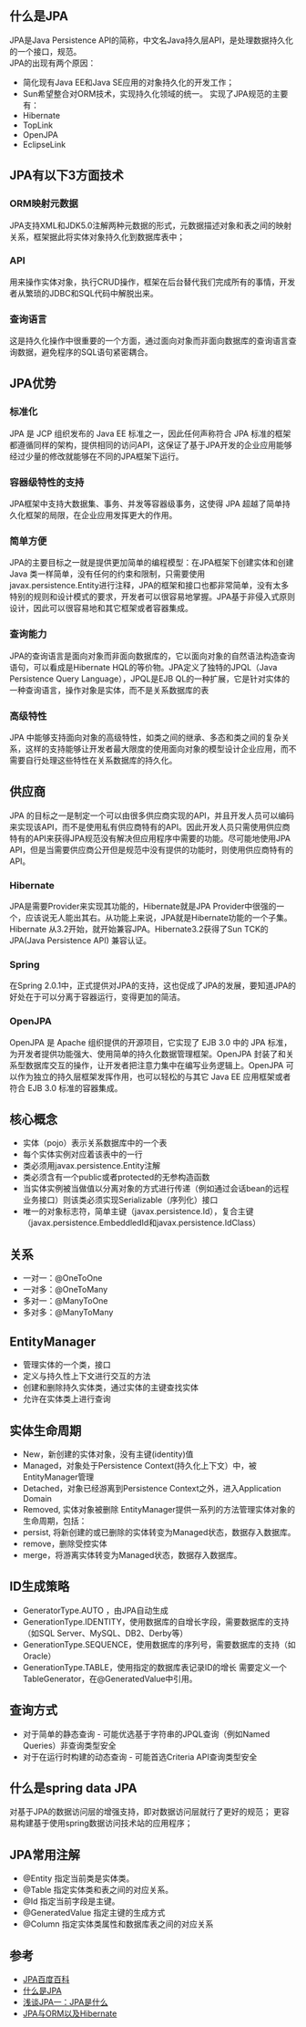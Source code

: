 ## 什么是JPA
JPA是Java Persistence API的简称，中文名Java持久层API，是处理数据持久化的一个接口，规范。    
JPA的出现有两个原因：
* 简化现有Java EE和Java SE应用的对象持久化的开发工作；
* Sun希望整合对ORM技术，实现持久化领域的统一。
实现了JPA规范的主要有：
* Hibernate
* TopLink
* OpenJPA
* EclipseLink

## JPA有以下3方面技术
### ORM映射元数据
JPA支持XML和JDK5.0注解两种元数据的形式，元数据描述对象和表之间的映射关系，框架据此将实体对象持久化到数据库表中；

### API
用来操作实体对象，执行CRUD操作，框架在后台替代我们完成所有的事情，开发者从繁琐的JDBC和SQL代码中解脱出来。

### 查询语言
这是持久化操作中很重要的一个方面，通过面向对象而非面向数据库的查询语言查询数据，避免程序的SQL语句紧密耦合。

## JPA优势
### 标准化
JPA 是 JCP 组织发布的 Java EE 标准之一，因此任何声称符合 JPA 标准的框架都遵循同样的架构，提供相同的访问API，这保证了基于JPA开发的企业应用能够经过少量的修改就能够在不同的JPA框架下运行。

### 容器级特性的支持
JPA框架中支持大数据集、事务、并发等容器级事务，这使得 JPA 超越了简单持久化框架的局限，在企业应用发挥更大的作用。

### 简单方便
JPA的主要目标之一就是提供更加简单的编程模型：在JPA框架下创建实体和创建Java 类一样简单，没有任何的约束和限制，只需要使用 javax.persistence.Entity进行注释，JPA的框架和接口也都非常简单，没有太多特别的规则和设计模式的要求，开发者可以很容易地掌握。JPA基于非侵入式原则设计，因此可以很容易地和其它框架或者容器集成。

### 查询能力
JPA的查询语言是面向对象而非面向数据库的，它以面向对象的自然语法构造查询语句，可以看成是Hibernate HQL的等价物。JPA定义了独特的JPQL（Java Persistence Query Language），JPQL是EJB QL的一种扩展，它是针对实体的一种查询语言，操作对象是实体，而不是关系数据库的表

### 高级特性
JPA 中能够支持面向对象的高级特性，如类之间的继承、多态和类之间的复杂关系，这样的支持能够让开发者最大限度的使用面向对象的模型设计企业应用，而不需要自行处理这些特性在关系数据库的持久化。

## 供应商
JPA 的目标之一是制定一个可以由很多供应商实现的API，并且开发人员可以编码来实现该API，而不是使用私有供应商特有的API。因此开发人员只需使用供应商特有的API来获得JPA规范没有解决但应用程序中需要的功能。尽可能地使用JPA API，但是当需要供应商公开但是规范中没有提供的功能时，则使用供应商特有的API。

### Hibernate
JPA是需要Provider来实现其功能的，Hibernate就是JPA Provider中很强的一个，应该说无人能出其右。从功能上来说，JPA就是Hibernate功能的一个子集。Hibernate 从3.2开始，就开始兼容JPA。Hibernate3.2获得了Sun TCK的JPA(Java Persistence API) 兼容认证。

### Spring
在Spring 2.0.1中，正式提供对JPA的支持，这也促成了JPA的发展，要知道JPA的好处在于可以分离于容器运行，变得更加的简洁。

### OpenJPA
OpenJPA 是 Apache 组织提供的开源项目，它实现了 EJB 3.0 中的 JPA 标准，为开发者提供功能强大、使用简单的持久化数据管理框架。OpenJPA 封装了和关系型数据库交互的操作，让开发者把注意力集中在编写业务逻辑上。OpenJPA 可以作为独立的持久层框架发挥作用，也可以轻松的与其它 Java EE 应用框架或者符合 EJB 3.0 标准的容器集成。

## 核心概念
* 实体（pojo）表示关系数据库中的一个表
* 每个实体实例对应着该表中的一行
* 类必须用javax.persistence.Entity注解
* 类必须含有一个public或者protected的无参构造函数
* 当实体实例被当做值以分离对象的方式进行传递（例如通过会话bean的远程业务接口）则该类必须实现Serializable（序列化）接口
* 唯一的对象标志符，简单主键（javax.persistence.Id），复合主键（javax.persistence.EmbeddledId和javax.persistence.IdClass）

## 关系
* 一对一：@OneToOne
* 一对多：@OneToMany
* 多对一：@ManyToOne
* 多对多：@ManyToMany

## EntityManager
* 管理实体的一个类，接口
* 定义与持久性上下文进行交互的方法
* 创建和删除持久实体类，通过实体的主键查找实体
* 允许在实体类上进行查询

## 实体生命周期
* New，新创建的实体对象，没有主键(identity)值
* Managed，对象处于Persistence Context(持久化上下文）中，被EntityManager管理
* Detached，对象已经游离到Persistence Context之外，进入Application Domain
* Removed, 实体对象被删除
EntityManager提供一系列的方法管理实体对象的生命周期，包括：
* persist, 将新创建的或已删除的实体转变为Managed状态，数据存入数据库。
* remove，删除受控实体
* merge，将游离实体转变为Managed状态，数据存入数据库。

## ID生成策略
* GeneratorType.AUTO ，由JPA自动生成
* GenerationType.IDENTITY，使用数据库的自增长字段，需要数据库的支持（如SQL Server、MySQL、DB2、Derby等）
* GenerationType.SEQUENCE，使用数据库的序列号，需要数据库的支持（如Oracle）
* GenerationType.TABLE，使用指定的数据库表记录ID的增长 需要定义一个TableGenerator，在@GeneratedValue中引用。

## 查询方式
* 对于简单的静态查询 - 可能优选基于字符串的JPQL查询（例如Named Queries）非查询类型安全
* 对于在运行时构建的动态查询 - 可能首选Criteria API查询类型安全

## 什么是spring data JPA
对基于JPA的数据访问层的增强支持，即对数据访问层就行了更好的规范；
更容易构建基于使用spring数据访问技术站的应用程序；

## JPA常用注解
* @Entity 指定当前类是实体类。
* @Table 指定实体类和表之间的对应关系。
* @Id 指定当前字段是主键。
* @GeneratedValue 指定主键的生成方式
* @Column 指定实体类属性和数据库表之间的对应关系

## 参考
* [JPA百度百科](https://baike.baidu.com/item/JPA/5660672)
* [什么是JPA](https://www.jianshu.com/p/c71526c24ec0)
* [浅谈JPA一：JPA是什么](https://blog.csdn.net/localhost01/article/details/83422893)
* [JPA与ORM以及Hibernate](https://www.cnblogs.com/tongx123/p/5261778.html)
